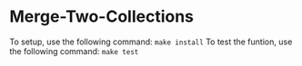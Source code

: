 # Merge-Two-Collections

To setup, use the following command: `make install`
To test the funtion, use the following command: `make test`
